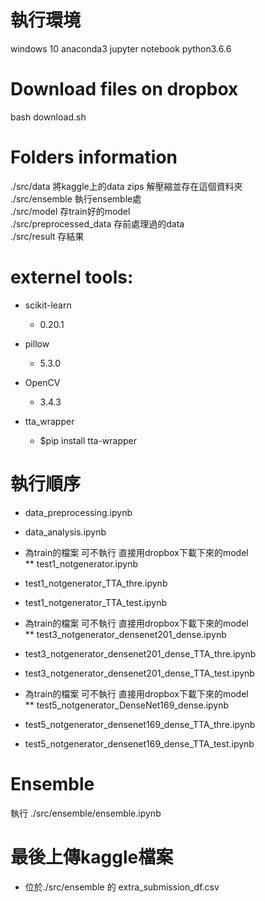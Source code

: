 # 執行環境
windows 10 anaconda3 jupyter notebook python3.6.6

# Download files on dropbox
bash download.sh
# Folders information
./src/data   將kaggle上的data zips 解壓縮並存在這個資料夾  
./src/ensemble  執行ensemble處  
./src/model  存train好的model  
./src/preprocessed_data 存前處理過的data  
./src/result 存結果    
		
# externel tools:

* scikit-learn 
    * 0.20.1
	
* pillow 
    * 5.3.0

* OpenCV
    * 3.4.3

* tta_wrapper
    * $pip install tta-wrapper

# 執行順序

* data_preprocessing.ipynb
* data_analysis.ipynb

* 為train的檔案 可不執行 直接用dropbox下載下來的model  
** test1_notgenerator.ipynb

* test1_notgenerator_TTA_thre.ipynb
* test1_notgenerator_TTA_test.ipynb

* 為train的檔案 可不執行 直接用dropbox下載下來的model  
** test3_notgenerator_densenet201_dense.ipynb

* test3_notgenerator_densenet201_dense_TTA_thre.ipynb
* test3_notgenerator_densenet201_dense_TTA_test.ipynb

* 為train的檔案 可不執行 直接用dropbox下載下來的model  
** test5_notgenerator_DenseNet169_dense.ipynb

* test5_notgenerator_densenet169_dense_TTA_thre.ipynb
* test5_notgenerator_densenet169_dense_TTA_test.ipynb

# Ensemble
執行 ./src/ensemble/ensemble.ipynb

# 最後上傳kaggle檔案
* 位於./src/ensemble 的 extra_submission_df.csv
